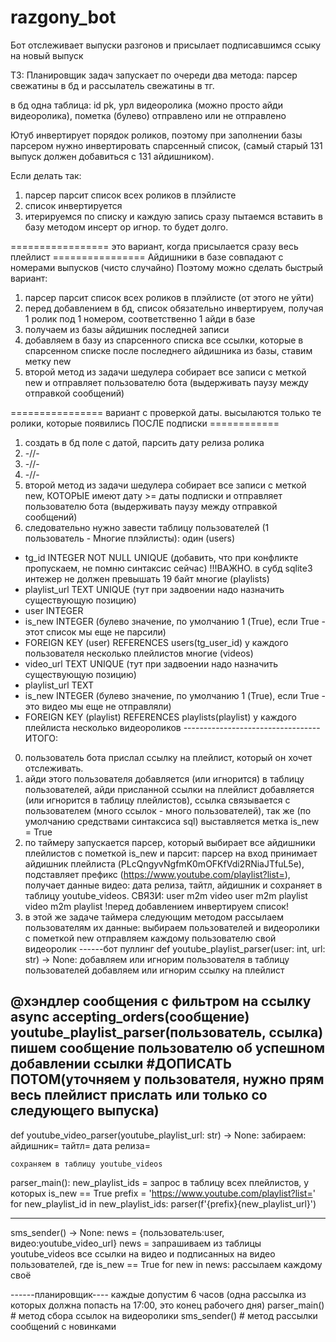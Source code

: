 # razgony_bot
Бот отслеживает выпуски разгонов и присылает подписавшимся ссыку на новый выпуск

ТЗ:
Планировщик задач запускает по очереди два метода:
парсер свежатины в бд и рассылатель свежатины в тг.

в бд одна таблица:
id pk,
урл видеоролика (можно просто айди видеоролика),
пометка (булево) отправлено или не отправлено

Ютуб инвертирует порядок роликов, поэтому при заполнении базы парсером нужно инвертировать спарсенный список, (самый старый 131 выпуск должен добавиться с 131 айдишником).

Если делать так:
1. парсер парсит список всех роликов в плэйлисте
2. список инвертируется
3. итерируемся по списку и каждую запись сразу пытаемся вставить в базу методом инсерт ор игнор.
то будет долго.

================= это вариант, когда присылается сразу весь плейлист ================
Айдишники в базе совпадают с номерами выпусков (чисто случайно)
Поэтому можно сделать быстрый вариант:
1. парсер парсит список всех роликов в плэйлисте (от этого не уйти)
2. перед добавлением в бд, список обязательно инвертируем, получая 1 ролик под 1 номером, соответственно 1 айди в базе
3. получаем из базы айдишник последней записи
4. добавляем в базу из спарсенного списка все ссылки, которые в спарсенном списке после последнего айдишника из базы, ставим метку new
5. второй метод из задачи шедулера собирает все записи с меткой new и отправляет пользователю бота (выдерживать паузу между отправкой сообщений)

================ вариант с проверкой даты. высылаются только те ролики, которые появились ПОСЛЕ подписки ============
1. создать в бд поле с датой, парсить дату релиза ролика
2. -//-
3. -//-
4. -//-
5. второй метод из задачи шедулера собирает все записи с меткой new, КОТОРЫЕ имеют дату >= даты подписки и отправляет пользователю бота (выдерживать паузу между отправкой сообщений)
6. следовательно нужно завести таблицу пользователей (1 пользователь - Многие плэйлисты):
один (users)
- tg_id INTEGER NOT NULL UNIQUE (добавить, что при конфликте пропускаем, не помню синтаксис сейчас) !!!ВАЖНО. в субд sqlite3 интежер не должен превышать 19 байт
многие (playlists)
- playlist_url TEXT UNIQUE (тут при задвоении надо назначить существующую позицию)
- user INTEGER
- is_new INTEGER (булево значение, по умолчанию 1 (True), если True - этот список мы еще не парсили)
- FOREIGN KEY (user) REFERENCES users(tg_user_id)
у каждого пользователя несколько плейлистов
многие (videos)
- video_url TEXT UNIQUE (тут при задвоении надо назначить существующую позицию)
- playlist_url TEXT
- is_new INTEGER (булево значение, по умолчанию 1 (True), если True - это видео мы еще не отправляли)
- FOREIGN KEY (playlist) REFERENCES playlists(playlist)
у каждого плейлиста несколько видеороликов
----------------------------------ИТОГО:
0. пользователь бота прислал ссылку на плейлист, который он хочет отслеживать.
1. айди этого пользователя добавляется (или игнорится) в таблицу пользователей,
айди присланной ссылки на плейлист добавляется (или игнорится в таблицу плейлистов),
ссылка связывается с пользователем (много ссылок - много пользователей), так же (по умолчанию средствами синтаксиса sql) выставляется метка is_new = True
2. по таймеру запускается парсер, который выбирает все айдишники плейлистов с пометкой is_new и парсит:
парсер на вход принимает айдишник плейлиста (PLcQngyvNgfmK0mOFKfVdi2RNiaJTfuL5e), подставляет префикс (https://www.youtube.com/playlist?list=), получает данные видео: дата релиза, тайтл, айдишник и сохраняет в таблицу youtube_videos.
СВЯЗИ:
user m2m video
user m2m playlist
video m2m playlist
!перед добавлением инвертируем список!
3. в этой же задаче таймера следующим методом рассылаем пользователям их данные:
выбираем пользователей и видеоролики с пометкой new
отправляем каждому пользователю свой видеоролик
------бот пуллинг
def youtube_playlist_parser(user: int, url: str) -> None:
    добавляем или игнорим пользователя в таблицу пользователей
    добавляем или игнорим ссылку на плейлист

@хэндлер сообщения с фильтром на ссылку
async accepting_orders(сообщение)
    youtube_playlist_parser(пользователь, ссылка)
    пишем сообщение пользователю об успешном добавлении ссылки
    #ДОПИСАТЬ ПОТОМ(уточняем у пользователя, нужно прям весь плейлист прислать или только со следующего выпуска)
---
def youtube_video_parser(youtube_playlist_url: str) -> None:
    забираем:
    айдишник=
    тайтл=
    дата релиза=
    
    сохраняем в таблицу youtube_videos

parser_main():
    new_playlist_ids = запрос в таблицу всех плейлистов, у которых is_new == True
    prefix = 'https://www.youtube.com/playlist?list='
    for new_playlist_id in new_playlist_ids:
        parser(f'{prefix}{new_playlist_url}')

---
sms_sender() -> None:
    news = {пользователь:user, видео:youtube_video_url}
    news = запрашиваем из таблицы youtube_videos все ссылки на видео и подписанных на видео пользователей, где is_new == True
    for new in news:
        рассылаем каждому своё

------планировщик---- каждые допустим 6 часов (одна рассылка из которых должна попасть на 17:00, это конец рабочего дня)
parser_main() # метод сбора ссылок на видеоролики
sms_sender() # метод рассылки сообщений с новинками